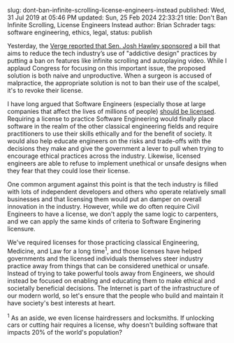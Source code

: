 slug: dont-ban-infinite-scrolling-license-engineers-instead
published: Wed, 31 Jul 2019 at 05:46 PM
updated: Sun, 25 Feb 2024 22:33:21 
title: Don't Ban Infinite Scrolling, License Engineers Instead
author: Brian Schrader
tags: software engineering, ethics, legal,
status: publish

Yesterday, the [Verge reported that Sen. Josh Hawley sponsored][bill] a bill that aims to reduce the tech industry’s use of "addictive design" practices by putting a ban on features like infinite scrolling and autoplaying video. While I applaud Congress for focusing on this important issue, the proposed solution is both naive and unproductive. When a surgeon is accused of malpractice, the appropriate solution is not to ban their use of the scalpel, it's to revoke their license.

I have long argued that Software Engineers (especially those at large companies that affect the lives of millions of people) [should be licensed][lic]. Requiring a license to practice Software Engineering would finally place software in the realm of the other classical engineering fields and require practitioners to use their skills ethically and for the benefit of society. It would also help educate engineers on the risks and trade-offs with the decisions they make and give the government a lever to pull when trying to encourage ethical practices across the industry. Likewise, licensed engineers are able to refuse to implement unethical or unsafe designs when they fear that they could lose their license.

One common argument against this point is that the tech industry is filled with lots of independent developers and others who operate relatively small businesses and that licensing them would put an damper on overall innovation in the industry. However, while we do often require Civil Engineers to have a license, we don't apply the same logic to carpenters, and we can apply the same kinds of criteria to Software Enginering licensure.

We've required licenses for those practicing classical Engineering, Medicine, and Law for a long time<sup>1</sup>, and those licenses have helped governments and the licensed individuals themselves steer industry practice away from things that can be considered unethical or unsafe. Instead of trying to take powerful tools away from Engineers, we should instead be focused on enabling and educating them to make ethical and societally beneficial decisions. The Internet is part of the infrastructure of our modern world, so let's ensure that the people who build and maintain it have society's best interests at heart.

<div class="footnote">
<sup>1</sup> As an aside, we even license hairdressers and locksmiths. If unlocking cars or cutting hair requires a license, why doesn't building software that impacts 20% of the world's population?
</div>


[lic]: /archive/software-engineering/
[bill]: https://www.theverge.com/2019/7/30/20746878/josh-hawley-dark-patterns-platform-design-autoplay-youtube-videos-scrolling-snapstreaks-illegal
